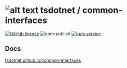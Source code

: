 # ![alt text](https://avatars1.githubusercontent.com/u/64487547?s=30&amp;v=5 "tsdotnet") tsdotnet / common-interfaces

[![GitHub license](https://img.shields.io/badge/license-MIT-blue.svg?style=flat-square)](https://github.com/tsdotnet/common-interfaces/blob/master/LICENSE)
![npm-publish](https://github.com/tsdotnet/common-interfaces/workflows/npm-publish/badge.svg)
[![npm version](https://img.shields.io/npm/v/@tsdotnet/common-interfaces.svg?style=flat-square)](https://www.npmjs.com/package/@tsdotnet/common-interfaces)



## Docs

[tsdotnet.github.io/common-interfaces](https://tsdotnet.github.io/common-interfaces/)
